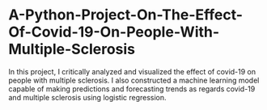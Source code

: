 # A-Python-Project-On-The-Effect-Of-Covid-19-On-People-With-Multiple-Sclerosis
In this project, I critically analyzed and visualized the effect of covid-19 on people with multiple sclerosis. I also constructed a machine learning model capable of making predictions and forecasting trends as regards covid-19 and multiple sclerosis using logistic regression.
